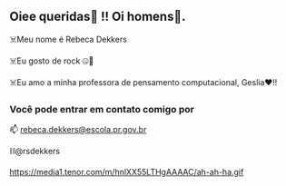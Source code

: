 ## Oiee queridas💟 !! Oi homens🤝.

☠️Meu nome é Rebeca Dekkers

☠️Eu gosto de rock 🤐🙌

☠️Eu amo a minha professora de pensamento computacional, Geslia❤️!!

### Você pode entrar em contato comigo por

📫 rebeca.dekkers@escola.pr.gov.br

⛓️@rsdekkers



https://media1.tenor.com/m/hnlXX55LTHgAAAAC/ah-ah-ha.gif
